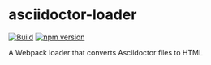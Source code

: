 # asciidoctor-loader

[![Build](https://github.com/henriette-einstein/asciidoctor-loader/workflows/Build/badge.svg)](https://github.com/henriette-einstein/asciidoctor-loader/actions?query=workflow%3ABuild)
[![npm version](https://img.shields.io/npm/v/@henriette-einstein/asciidoctor-loader.svg)](https://www.npmjs.org/package/@henriette-einstein/asciidoctor-loader)

A Webpack loader that converts Asciidoctor files to HTML
